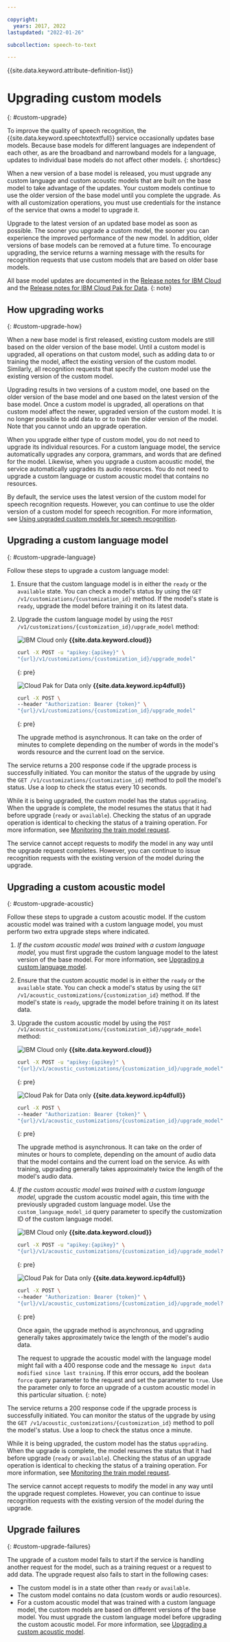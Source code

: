 ```yaml
---

copyright:
  years: 2017, 2022
lastupdated: "2022-01-26"

subcollection: speech-to-text

---
```


{{site.data.keyword.attribute-definition-list}}

# Upgrading custom models
{: #custom-upgrade}

To improve the quality of speech recognition, the {{site.data.keyword.speechtotextfull}} service occasionally updates base models. Because base models for different languages are independent of each other, as are the broadband and narrowband models for a language, updates to individual base models do not affect other models.
{: shortdesc}

When a new version of a base model is released, you must upgrade any custom language and custom acoustic models that are built on the base model to take advantage of the updates. Your custom models continue to use the older version of the base model until you complete the upgrade. As with all customization operations, you must use credentials for the instance of the service that owns a model to upgrade it.

Upgrade to the latest version of an updated base model as soon as possible. The sooner you upgrade a custom model, the sooner you can experience the improved performance of the new model. In addition, older versions of base models can be removed at a future time. To encourage upgrading, the service returns a warning message with the results for recognition requests that use custom models that are based on older base models.

All base model updates are documented in the [Release notes for IBM Cloud](/docs/speech-to-text?topic=speech-to-text-release-notes) and the [Release notes for IBM Cloud Pak for Data](/docs/speech-to-text?topic=speech-to-text-release-notes-data).
{: note}

## How upgrading works
{: #custom-upgrade-how}

When a new base model is first released, existing custom models are still based on the older version of the base model. Until a custom model is upgraded, all operations on that custom model, such as adding data to or training the model, affect the existing version of the custom model. Similarly, all recognition requests that specify the custom model use the existing version of the custom model.

Upgrading results in two versions of a custom model, one based on the older version of the base model and one based on the latest version of the base model. Once a custom model is upgraded, all operations on that custom model affect the newer, upgraded version of the custom model. It is no longer possible to add data to or to train the older version of the model. Note that you cannot undo an upgrade operation.

When you upgrade either type of custom model, you do not need to upgrade its individual resources. For a custom language model, the service automatically upgrades any corpora, grammars, and words that are defined for the model. Likewise, when you upgrade a custom acoustic model, the service automatically upgrades its audio resources. You do not need to upgrade a custom language or custom acoustic model that contains no resources.

By default, the service uses the latest version of the custom model for speech recognition requests. However, you can continue to use the older version of a custom model for speech recognition. For more information, see [Using upgraded custom models for speech recognition](/docs/speech-to-text?topic=speech-to-text-custom-upgrade-use).

## Upgrading a custom language model
{: #custom-upgrade-language}

Follow these steps to upgrade a custom language model:

1.  Ensure that the custom language model is in either the `ready` or the `available` state. You can check a model's status by using the `GET /v1/customizations/{customization_id}` method. If the model's state is `ready`, upgrade the model before training it on its latest data.

1.  Upgrade the custom language model by using the `POST /v1/customizations/{customization_id}/upgrade_model` method:

    ![IBM Cloud only](images/ibm-cloud.png) **{{site.data.keyword.cloud}}**

    ```bash
    curl -X POST -u "apikey:{apikey}" \
    "{url}/v1/customizations/{customization_id}/upgrade_model"
    ```
    {: pre}

    ![Cloud Pak for Data only](images/cloud-pak.png) **{{site.data.keyword.icp4dfull}}**

    ```bash
    curl -X POST \
    --header "Authorization: Bearer {token}" \
    "{url}/v1/customizations/{customization_id}/upgrade_model"
    ```
    {: pre}

    The upgrade method is asynchronous. It can take on the order of minutes to complete depending on the number of words in the model's words resource and the current load on the service.

The service returns a 200 response code if the upgrade process is successfully initiated. You can monitor the status of the upgrade by using the `GET /v1/customizations/{customization_id}` method to poll the model's status. Use a loop to check the status every 10 seconds.

While it is being upgraded, the custom model has the status `upgrading`. When the upgrade is complete, the model resumes the status that it had before upgrade (`ready` or `available`). Checking the status of an upgrade operation is identical to checking the status of a training operation. For more information, see [Monitoring the train model request](/docs/speech-to-text?topic=speech-to-text-languageCreate#monitorTraining-language).

The service cannot accept requests to modify the model in any way until the upgrade request completes. However, you can continue to issue recognition requests with the existing version of the model during the upgrade.

## Upgrading a custom acoustic model
{: #custom-upgrade-acoustic}

Follow these steps to upgrade a custom acoustic model. If the custom acoustic model was trained with a custom language model, you must perform two extra upgrade steps where indicated.

1.  *If the custom acoustic model was trained with a custom language model,* you must first upgrade the custom language model to the latest version of the base model. For more information, see [Upgrading a custom language model](#custom-upgrade-language).

1.  Ensure that the custom acoustic model is in either the `ready` or the `available` state. You can check a model's status by using the `GET /v1/acoustic_customizations/{customization_id}` method. If the model's state is `ready`, upgrade the model before training it on its latest data.

1.  Upgrade the custom acoustic model by using the `POST /v1/acoustic_customizations/{customization_id}/upgrade_model` method:

    ![IBM Cloud only](images/ibm-cloud.png) **{{site.data.keyword.cloud}}**

    ```bash
    curl -X POST -u "apikey:{apikey}" \
    "{url}/v1/acoustic_customizations/{customization_id}/upgrade_model"
    ```
    {: pre}

    ![Cloud Pak for Data only](images/cloud-pak.png) **{{site.data.keyword.icp4dfull}}**

    ```bash
    curl -X POST \
    --header "Authorization: Bearer {token}" \
    "{url}/v1/acoustic_customizations/{customization_id}/upgrade_model"
    ```
    {: pre}

    The upgrade method is asynchronous. It can take on the order of minutes or hours to complete, depending on the amount of audio data that the model contains and the current load on the service. As with training, upgrading generally takes approximately twice the length of the model's audio data.

1.  *If the custom acoustic model was trained with a custom language model,* upgrade the custom acoustic model again, this time with the previously upgraded custom language model. Use the `custom_language_model_id` query parameter to specify the customization ID of the custom language model.

    ![IBM Cloud only](images/ibm-cloud.png) **{{site.data.keyword.cloud}}**

    ```bash
    curl -X POST -u "apikey:{apikey}" \
    "{url}/v1/acoustic_customizations/{customization_id}/upgrade_model?custom_language_model_id={custom_language_model_id}"
    ```
    {: pre}

    ![Cloud Pak for Data only](images/cloud-pak.png) **{{site.data.keyword.icp4dfull}}**

    ```bash
    curl -X POST \
    --header "Authorization: Bearer {token}" \
    "{url}/v1/acoustic_customizations/{customization_id}/upgrade_model?custom_language_model_id={custom_language_model_id}"
    ```
    {: pre}

    Once again, the upgrade method is asynchronous, and upgrading generally takes approximately twice the length of the model's audio data.

    The request to upgrade the acoustic model with the language model might fail with a 400 response code and the message `No input data modified since last training`. If this error occurs, add the boolean `force` query parameter to the request and set the parameter to `true`. Use the parameter only to force an upgrade of a custom acoustic model in this particular situation.
    {: note}

The service returns a 200 response code if the upgrade process is successfully initiated. You can monitor the status of the upgrade by using the `GET /v1/acoustic_customizations/{customization_id}` method to poll the model's status. Use a loop to check the status once a minute.

While it is being upgraded, the custom model has the status `upgrading`. When the upgrade is complete, the model resumes the status that it had before upgrade (`ready` or `available`). Checking the status of an upgrade operation is identical to checking the status of a training operation. For more information, see [Monitoring the train model request](/docs/speech-to-text?topic=speech-to-text-acoustic#monitorTraining-acoustic).

The service cannot accept requests to modify the model in any way until the upgrade request completes. However, you can continue to issue recognition requests with the existing version of the model during the upgrade.

## Upgrade failures
{: #custom-upgrade-failures}

The upgrade of a custom model fails to start if the service is handling another request for the model, such as a training request or a request to add data. The upgrade request also fails to start in the following cases:

-   The custom model is in a state other than `ready` or `available`.
-   The custom model contains no data (custom words or audio resources).
-   For a custom acoustic model that was trained with a custom language model, the custom models are based on different versions of the base model. You must upgrade the custom language model before upgrading the custom acoustic model. For more information, see [Upgrading a custom acoustic model](#custom-upgrade-acoustic).
